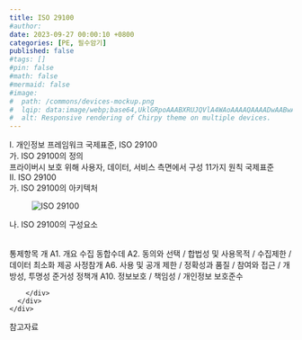 ```yaml
---
title: ISO 29100
#author: 
date: 2023-09-27 00:00:10 +0800
categories: [PE, 필수암기]
published: false
#tags: []
#pin: false
#math: false
#mermaid: false
#image:
#  path: /commons/devices-mockup.png
#  lqip: data:image/webp;base64,UklGRpoAAABXRUJQVlA4WAoAAAAQAAAADwAABwAAQUxQSDIAAAARL0AmbZurmr57yyIiqE8oiG0bejIYEQTgqiDA9vqnsUSI6H+oAERp2HZ65qP/VIAWAFZQOCBCAAAA8AEAnQEqEAAIAAVAfCWkAALp8sF8rgRgAP7o9FDvMCkMde9PK7euH5M1m6VWoDXf2FkP3BqV0ZYbO6NA/VFIAAAA
#  alt: Responsive rendering of Chirpy theme on multiple devices.
---
```


<div class="post-wrap">
  <div class="para">
    <div class="para-title">
      I. 개인정보 프레임워크 국제표준, ISO 29100
    </div>
    <div class="para-cntnt">
      <div class="para">
        <div class="para-title">
          가. ISO 29100의 정의
        </div>
        <div class="para-cntnt">
            프라이버시 보호 위해 사용자, 데이터, 서비스 측면에서 구성 11가지 원칙 국제표준
        </div>
      </div>
    </div>
  </div>
  
  <div class="para">
    <div class="para-title">
      II. ISO 29100
    </div>
    <div class="para-cntnt">
      <div class="para">
        <div class="para-title">
          가. ISO 29100의 아키텍처
        </div>
        <div class="para-cntnt">
          <figure class="post-figure">
            <img src="/assets/img/posts/ISO-29100.png" alt="ISO 29100">
<!--            <figcaption>Source: Unveiling the Metaverse: Exploring Emerging Trends, Multifaceted Perspectives, and Future Challenges</figcaption>-->
          </figure>
        </div>
      </div>
      <div class="para">
        <div class="para-title">
          나. ISO 29100의 구성요소
        </div>
        <div class="para-cntnt">
          <table class="post-table">
          </table>
          통제항목 개
    A1. 개요
  수집 동합수데 
    A2. 동의와 선택 / 합법성 및 사용목적 / 수집제한 / 데이터 최소화
  제공 사정참개
    A6. 사용 및 공개 제한 / 정확성과 품질 / 참여와 접근 / 개방성, 투명성
  준거성 정책개
    A10. 정보보호 / 책임성 / 개인정보 보호준수

        </div>
      </div>
    </div>
  </div>

  <div class="refr-wrap">
    <div class="refr-title">
        참고자료
    </div>
    <ol class="refr-list">
    <!--    <li>(나현식, 최대선) <a target="_blank" href="https://scienceon.kisti.re.kr/commons/util/originalView.do?cn=JAKO202225948430499&oCn=JAKO202225948430499&dbt=JAKO&journal=NJOU00291864">메타버스 보안 위협 요소 및 대응 방안 검토</a></li>-->
    <!--    <li>(M. Uddin, S. Manickam, H. Ullah, M. Obaidat and A. Dandoush) <a target="_blank" href="https://ieeexplore.ieee.org/abstract/document/10138386">Unveiling the Metaverse: Exploring Emerging Trends, Multifaceted Perspectives, and Future Challenges</a></li>-->
    </ol>
  </div>
</div>
